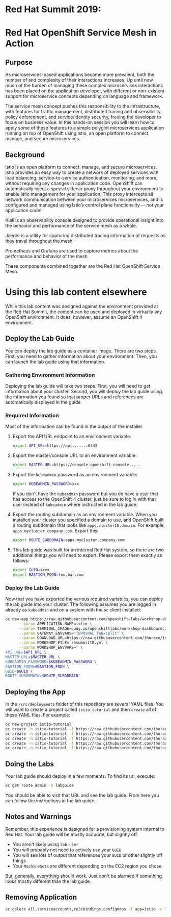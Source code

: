 # Red Hat Summit 2019: 
# Red Hat OpenShift Service Mesh in Action

## Purpose

As microservices-based applications become more prevalent, both the number of
and complexity of their interactions increases. Up until now much of the burden
of managing these complex microservices interactions has been placed on the
application developer, with different or non-existent support for microservice
concepts depending on language and framework.

The service mesh concept pushes this responsibility to the infrastructure, with
features for traffic management, distributed tracing and observability, policy
enforcement, and service/identity security, freeing the developer to focus on
business value. In this hands-on session you will learn how to apply some of
these features to a simple polyglot microservices application running on top of
OpenShift using Istio, an open platform to connect, manage, and secure
microservices.

## Background

Istio is an open platform to connect, manage, and secure microservices. Istio
provides an easy way to create a network of deployed services with load
balancing, service-to-service authentication, monitoring, and more, without
requiring any changes in application code. OpenShift can automatically inject a
special sidecar proxy throughout your environment to enable Istio management for
your application. This proxy intercepts all network communication between your
microservices microservices, and is configured and managed using Istio’s control
plane functionality -- not your application code!

Kiali is an observability console designed to provide operational insight
into the behavior and performance of the service mesh as a whole.

Jaeger is a utility for capturing distributed tracing information of requests
as they travel throughout the mesh.

Prometheus and Grafana are used to capture metrics about the performance and
behavior of the mesh.

These components combined together are the Red Hat OpenShift Service Mesh.

# Using this lab content elsewhere
While this lab content was designed against the environment provided at the
Red Hat Summit, the content can be used and deployed in virtually any
OpenShift environment. It does, however, assume an OpenShift 4 environment.

## Deploy the Lab Guide
You can deploy the lab guide as a container image. There are two steps.
First, you need to gather information about your environment. Then, you can
launch the lab guide using that information.

### Gathering Environment Information
Deploying the lab guide will take two steps. First, you will need to get
information about your cluster. Second, you will deploy the lab guide using
the information you found so that proper URLs and references are
automatically displayed in the guide.

### Required Information
Most of the information can be found in the output of the installer.

1. Export the API URL endpoint to an environment variable:

    ```bash
    export API_URL=https://api......:6443
    ```

2. Export the master/console URL to an environment variable:

    ```bash
    export MASTER_URL=https://console-openshift-console.....
    ```

3. Export the `kubeadmin` password as an environment variable:

    ```bash
    export KUBEADMIN_PASSWORD=xxx
    ```

    If you don't have the `kubeadmin` password but you do have a user that has access to the OpenShift 4 cluster, just be sure to log in with that user instead of `kubeadmin` where instructed in the lab guide.

4. Export the routing subdomain as an environment variable. When you
  installed your cluster you specified a domain to use, and OpenShift built a
  routing subdomain that looks like `apps.clusterID.domain`. For example,
  `apps.mycluster.company.com`. Export this:

    ```bash
    export ROUTE_SUBDOMAIN=apps.mycluster.company.com
    ```

5. This lab guide was built for an internal Red Hat system, so there are two
  additional things you will need to export. Please export them exactly as
  follows:

    ```bash
    export GUID=xxxx
    export BASTION_FQDN=foo.bar.com
    ```

### Deploy the Lab Guide
Now that you have exported the various required variables, you can deploy the
lab guide into your cluster. The following assumes you are logged in already
as `kubeadmin` and on a system with the `oc` client installed:

```bash
oc new-app https://raw.githubusercontent.com/openshift-labs/workshop-dashboard/3.4.1/templates/production.json -n labguide \
      --param APPLICATION_NAME=istio \
      --param TERMINAL_IMAGE=quay.io/openshiftlabs/workshop-dashboard:3.4.1 \
      --param GATEWAY_ENVVARS="TERMINAL_TAB=split" \
      --param DOWNLOAD_URL=https://raw.githubusercontent.com/thoraxe/istio-lab-summit-2019/dev/instructions/ \
      --param WORKSHOP_FILE=_rhsummit18.yml \
      --param WORKSHOP_ENVVARS=" \
API_URL=$API_URL \
MASTER_URL=$MASTER_URL \
KUBEADMIN_PASSWORD=$KUBEADMIN_PASSWORD \
BASTION_FQDN=$BASTION_FQDN \
GUID=$GUID \
ROUTE_SUBDOMAIN=$ROUTE_SUBDOMAIN"
```

## Deploying the App
In the `/src/deployments` folder of this repository are several YAML files. You will want to create a project called `istio-tutorial` and then `create` all of these YAML files. For example:

```bash
oc new-project istio-tutorial
oc create -n istio-tutorial -f https://raw.githubusercontent.com/thoraxe/istio-lab-summit-2019/master/src/deployments/curl.yaml
oc create -n istio-tutorial -f https://raw.githubusercontent.com/thoraxe/istio-lab-summit-2019/master/src/deployments/customer.yaml
oc create -n istio-tutorial -f https://raw.githubusercontent.com/thoraxe/istio-lab-summit-2019/master/src/deployments/gateway.yaml
oc create -n istio-tutorial -f https://raw.githubusercontent.com/thoraxe/istio-lab-summit-2019/master/src/deployments/preference.yaml
oc create -n istio-tutorial -f https://raw.githubusercontent.com/thoraxe/istio-lab-summit-2019/master/src/deployments/recommendation.yaml
```

## Doing the Labs
Your lab guide should deploy in a few moments. To find its url, execute:

```bash
oc get route admin -n labguide
```

You should be able to visit that URL and see the lab guide. From here you can
follow the instructions in the lab guide.

## Notes and Warnings
Remember, this experience is designed for a provisioning system internal to
Red Hat. Your lab guide will be mostly accurate, but slightly off.

* You aren't likely using `lab-user`
* You will probably not need to actively use your `GUID`
* You will see lots of output that references your `GUID` or other slightly off
  things
* Your `MachineSets` are different depending on the EC2 region you chose

But, generally, everything should work. Just don't be alarmed if something
looks mostly different than the lab guide.

## Removing Application
```bash
oc delete all,serviceaccounts,rolebindings,configmaps -l app=istio -n labguide
```